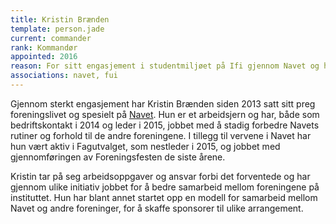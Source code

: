 ```yaml
---
title: Kristin Brænden
template: person.jade
current: commander
rank: Kommandør
appointed: 2016
reason: For sitt engasjement i studentmiljøet på Ifi gjennom Navet og hennes innsatsvilje for andre foreninger tildeles Kristin Brænden tittelen Kommandør av Hennes Majestet Keiserpingvinen den Fornemmes orden.
associations: navet, fui
---
```


Gjennom sterkt engasjement har Kristin Brænden siden 2013 satt sitt preg foreningslivet og spesielt på [Navet](https://ifinavet.no/). Hun er et arbeidsjern og har, både som bedriftskontakt i 2014 og leder i 2015, jobbet med å stadig forbedre Navets rutiner og forhold til de andre foreningene. I tillegg til vervene i Navet har hun vært aktiv i Fagutvalget, som nestleder i 2015, og jobbet med gjennomføringen av Foreningsfesten de siste årene.

Kristin tar på seg arbeidsoppgaver og ansvar forbi det forventede og har gjennom ulike initiativ jobbet for å bedre samarbeid mellom foreningene på instituttet. Hun har blant annet startet opp en modell for samarbeid mellom Navet og andre foreninger, for å skaffe sponsorer til ulike arrangement.